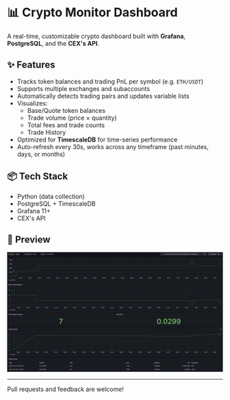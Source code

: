 # 📊 Crypto Monitor Dashboard

A real-time, customizable crypto dashboard built with **Grafana**, **PostgreSQL**, and the **CEX's API**.

## ✨ Features

- Tracks token balances and trading PnL per symbol (e.g. `ETH/USDT`)
- Supports multiple exchanges and subaccounts
- Automatically detects trading pairs and updates variable lists
- Visualizes:
  - Base/Quote token balances
  - Trade volume (price × quantity)
  - Total fees and trade counts
  - Trade History
- Optimized for **TimescaleDB** for time-series performance
- Auto-refresh every 30s, works across any timeframe (past minutes, days, or months)

## 📦 Tech Stack

- Python (data collection)
- PostgreSQL + TimescaleDB
- Grafana 11+
- CEX's API

## 📸 Preview

![Dashboard Screenshot](./dashboard-preview.png)

---

Pull requests and feedback are welcome!
